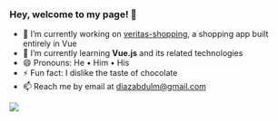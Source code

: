 ### Hey, welcome to my page! 👋

- 🔭 I’m currently working on [veritas-shopping](https://github.com/diazabdulm/veritas-shopping), a shopping app built entirely in Vue
- 🌱 I’m currently learning __Vue.js__ and its related technologies 
- 😄 Pronouns: He • Him • His
- ⚡ Fun fact: I dislike the taste of chocolate
- 📫 Reach me by email at [diazabdulm@gmail.com](mailto:diazabdulm@gmail.com)

![](https://github-readme-stats.vercel.app/api?username=diazabdulm&show_icons=true&count_private=true)
